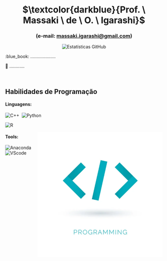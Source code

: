 <div align="center">
	
# $\textcolor{darkblue}{Prof. \ Massaki \ de \ O. \ Igarashi}$
### (e-mail: massaki.igarashi@gmail.com)

![Estatísticas GitHub](https://github-readme-stats.vercel.app/api?username=igarashimassaki&show_icons=true&theme=tokyonight)
</div> 
:blue_book: ....................

:closed_book: ............

&nbsp;

## Habilidades de Programação

#### Linguagens:
![C++](https://img.icons8.com/?size=50&id=55199&format=png)&nbsp;
![Python](https://img.icons8.com/?size=50&id=12592&format=png)&nbsp;


![R](https://img.icons8.com/?size=96&id=CLvQeiwFpit4&format=png)&nbsp;


<div align="center">
<img src="https://github.com/igarashimassaki/Figuras_e_Icones/blob/main/prog.jpg" min-width="40px" max-width="40px" width="400px" align="right" alt="Computador iuriCode">
</div> 

#### Tools:
![Anaconda](https://img.icons8.com/?size=96&id=F4uMFPZgS0gt&format=png)&nbsp;
![VScode](https://img.shields.io/badge/vscode-4285F4?style=for-the-badge&logo=vscode&logoColor=white)&nbsp;
